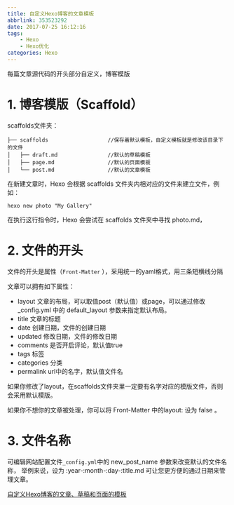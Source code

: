 ```yaml
---
title: 自定义Hexo博客的文章模板
abbrlink: 353523292
date: 2017-07-25 16:12:16
tags: 
    - Hexo
    - Hexo优化
categories: Hexo
---
```

每篇文章源代码的开头部分自定义，博客模版
<!-- more -->
# 1. 博客模版（Scaffold）

scaffolds文件夹：
```
├── scaffolds					//保存着默认模板，自定义模板就是修改该目录下的文件
│   ├── draft.md 				//默认的草稿模板
│   ├── page.md 				//默认的页面模板
│   └── post.md 				//默认的文章模板
```

在新建文章时，Hexo 会根据 scaffolds 文件夹内相对应的文件来建立文件，例如：

```
hexo new photo "My Gallery"
```
在执行这行指令时，Hexo 会尝试在 scaffolds 文件夹中寻找 photo.md，

# 2. 文件的开头

文件的开头是属性（`Front-Matter` ），采用统一的yaml格式，用三条短横线分隔

文章可以拥有如下属性：
- layout  文章的布局，可以取值post（默认值）或page，可以通过修改 _config.yml 中的 default_layout 参数来指定默认布局。
- title	文章的标题
- date	创建日期，文件的创建日期
- updated	修改日期，文件的修改日期
- comments	是否开启评论，默认值true
- tags	标签
- categories	分类
- permalink	url中的名字，默认值文件名


如果你修改了layout，在scaffolds文件夹里一定要有名字对应的模版文件，否则会采用默认模版。

如果你不想你的文章被处理，你可以将 Front-Matter 中的layout: 设为 false 。


# 3. 文件名称

可编辑网站配置文件`_config.yml`中的 new_post_name 参数来改变默认的文件名称，
举例来说，设为 :year-:month-:day-:title.md 可让您更方便的通过日期来管理文章。


[自定义Hexo博客的文章、草稿和页面的模板](http://blog.xinspace.space/2016/04/11/%E8%87%AA%E5%AE%9A%E4%B9%89Hexo%E5%8D%9A%E5%AE%A2%E7%9A%84%E6%96%87%E7%AB%A0%E3%80%81%E8%8D%89%E7%A8%BF%E5%92%8C%E9%A1%B5%E9%9D%A2%E7%9A%84%E6%A8%A1%E6%9D%BF/)